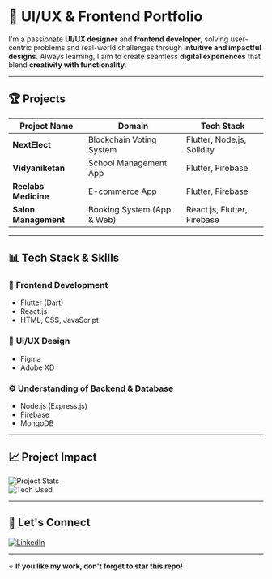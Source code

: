 # 🚀 UI/UX & Frontend Portfolio  

I'm a passionate **UI/UX designer** and **frontend developer**, solving user-centric problems and real-world challenges through **intuitive and impactful designs**. Always learning, I aim to create seamless **digital experiences** that blend **creativity with functionality**.

---

## 🏆 Projects

| Project Name           | Domain           | Tech Stack |
|------------------------|-----------------|------------|
| **NextElect**         | Blockchain Voting System | Flutter, Node.js, Solidity |
| **Vidyaniketan**      | School Management App  | Flutter, Firebase |
| **Reelabs Medicine**  | E-commerce App   | Flutter, Firebase |
| **Salon Management**  | Booking System (App & Web) | React.js, Flutter, Firebase |

---

## 📊 Tech Stack & Skills  

### 🔹 **Frontend Development**
- Flutter (Dart)
- React.js
- HTML, CSS, JavaScript

### 🎨 **UI/UX Design**
- Figma
- Adobe XD

### ⚙️ **Understanding of Backend & Database**
- Node.js (Express.js)
- Firebase
- MongoDB

---

## 📈 Project Impact  

![Project Stats](https://img.shields.io/badge/Projects-4-blue?style=for-the-badge)  
![Tech Used](https://img.shields.io/badge/Flutter-100%25-orange?style=for-the-badge)  

---

## 🚀 Let's Connect  

[![LinkedIn](https://img.shields.io/badge/LinkedIn-Connect-blue?style=for-the-badge&logo=linkedin)](https://www.linkedin.com/in/anushka-unde-a389a3271/)  

---

⭐ **If you like my work, don't forget to star this repo!**  
